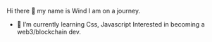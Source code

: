 Hi there 👋 my name is Wind
I am on a journey.
- 🌱 I’m currently learning Css, Javascript
Interested in becoming a web3/blockchain dev.
